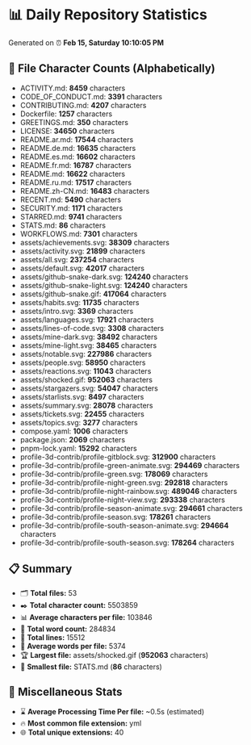 # 📊 Daily Repository Statistics
Generated on ⏰ **Feb 15, Saturday 10:10:05 PM**

## 📂 File Character Counts (Alphabetically)
- ACTIVITY.md: **8459** characters
- CODE_OF_CONDUCT.md: **3391** characters
- CONTRIBUTING.md: **4207** characters
- Dockerfile: **1257** characters
- GREETINGS.md: **350** characters
- LICENSE: **34650** characters
- README.ar.md: **17544** characters
- README.de.md: **16635** characters
- README.es.md: **16602** characters
- README.fr.md: **16787** characters
- README.md: **16622** characters
- README.ru.md: **17517** characters
- README.zh-CN.md: **16483** characters
- RECENT.md: **5490** characters
- SECURITY.md: **1171** characters
- STARRED.md: **9741** characters
- STATS.md: **86** characters
- WORKFLOWS.md: **7301** characters
- assets/achievements.svg: **38309** characters
- assets/activity.svg: **21899** characters
- assets/all.svg: **237254** characters
- assets/default.svg: **42017** characters
- assets/github-snake-dark.svg: **124240** characters
- assets/github-snake-light.svg: **124240** characters
- assets/github-snake.gif: **417064** characters
- assets/habits.svg: **11735** characters
- assets/intro.svg: **3369** characters
- assets/languages.svg: **17921** characters
- assets/lines-of-code.svg: **3308** characters
- assets/mine-dark.svg: **38492** characters
- assets/mine-light.svg: **38465** characters
- assets/notable.svg: **227986** characters
- assets/people.svg: **58950** characters
- assets/reactions.svg: **11043** characters
- assets/shocked.gif: **952063** characters
- assets/stargazers.svg: **54047** characters
- assets/starlists.svg: **8497** characters
- assets/summary.svg: **28078** characters
- assets/tickets.svg: **22455** characters
- assets/topics.svg: **3277** characters
- compose.yaml: **1006** characters
- package.json: **2069** characters
- pnpm-lock.yaml: **15292** characters
- profile-3d-contrib/profile-gitblock.svg: **312900** characters
- profile-3d-contrib/profile-green-animate.svg: **294469** characters
- profile-3d-contrib/profile-green.svg: **178069** characters
- profile-3d-contrib/profile-night-green.svg: **292818** characters
- profile-3d-contrib/profile-night-rainbow.svg: **489046** characters
- profile-3d-contrib/profile-night-view.svg: **293338** characters
- profile-3d-contrib/profile-season-animate.svg: **294661** characters
- profile-3d-contrib/profile-season.svg: **178261** characters
- profile-3d-contrib/profile-south-season-animate.svg: **294664** characters
- profile-3d-contrib/profile-south-season.svg: **178264** characters

## 📋 Summary
- 🗂️ **Total files:** 53
- ✒️ **Total character count:** 5503859
- 📊 **Average characters per file:** 103846
- 📝 **Total word count:** 284834
- 🧾 **Total lines:** 15512
- 📐 **Average words per file:** 5374
- 🏆 **Largest file:** assets/shocked.gif (**952063** characters)
- 🥉 **Smallest file:** STATS.md (**86** characters)

## 🌟 Miscellaneous Stats
- ⌛ **Average Processing Time Per file:** ~0.5s (estimated)
- 🔥 **Most common file extension:** yml
- 🌐 **Total unique extensions:** 40
